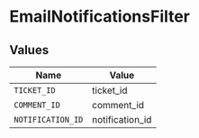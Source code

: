 # EmailNotificationsFilter


## Values

| Name              | Value             |
| ----------------- | ----------------- |
| `TICKET_ID`       | ticket_id         |
| `COMMENT_ID`      | comment_id        |
| `NOTIFICATION_ID` | notification_id   |